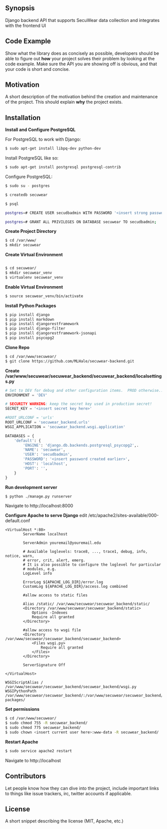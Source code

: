 ## Synopsis

Django backend API that supports SecuWear data collection and integrates with the frontend UI

## Code Example

Show what the library does as concisely as possible, developers should be able to figure out **how** your project solves their problem by looking at the code example. Make sure the API you are showing off is obvious, and that your code is short and concise.

## Motivation

A short description of the motivation behind the creation and maintenance of the project. This should explain **why** the project exists.

## Installation


**Install and Configure PostgreSQL**

For PostgreSQL to work with Django:
``` sh
$ sudo apt-get install libpq-dev python-dev
```

Install PostgreSQL like so:
``` sh
$ sudo apt-get install postgresql postgresql-contrib
```

Configure PostgreSQL:
``` sh
$ sudo su - postgres

$ createdb secuwear

$ psql

postgres=# CREATE USER secudbadmin WITH PASSWORD '<insert strong password here>';

postgres=# GRANT ALL PRIVILEGES ON DATABASE secuwear TO secudbadmin;
```


**Create Project Directory**
``` sh
$ cd /var/www/
$ mkdir secuwear
```

**Create Virtual Environment**
``` sh

$ cd secuwear/
$ mkdir secuwear_venv
$ virtualenv secuwear_venv
```
**Enable Virtual Environment**
``` sh
$ source secuwear_venv/bin/activate
```
**Install Python Packages**
``` sh
$ pip install django
$ pip install markdown
$ pip install djangorestframework
$ pip install django-filter
$ pip install djangorestframework-jsonapi
$ pip install psycopg2
```

**Clone Repo**
``` sh
$ cd /var/www/secuwear/
$ git clone https://github.com/MLHale/secuwear-backend.git
```
**Create /var/www/secuwear/secuwear_backend/secuwear_backend/localsettings.py**

``` python
# Set to DEV for debug and other configuration items.  PROD otherwise...
ENVIRONMENT = 'DEV'

# SECURITY WARNING: keep the secret key used in production secret!
SECRET_KEY = '<insert secret key here>'

#ROOT_URLCONF = 'urls'
ROOT_URLCONF = 'secuwear_backend.urls'
WSGI_APPLICATION = 'secuwear_backend.wsgi.application'

DATABASES = {
    'default': {
        'ENGINE': 'django.db.backends.postgresql_psycopg2',.
        'NAME': 'secuwear',
        'USER': 'secudbadmin',
        'PASSWORD': '<insert password created earlier>',
        'HOST': 'localhost',
        'PORT': '',
    }
}
```


**Run development server**
``` sh
$ python ./manage.py runserver
```
Navigate to http://localhost:8000


**Configure Apache to serve Django**
edit /etc/apache2/sites-available/000-default.conf
```
<VirtualHost *:80>
        ServerName localhost

        ServerAdmin youremail@youremail.edu

        # Available loglevels: trace8, ..., trace1, debug, info, notice, warn,
        # error, crit, alert, emerg.
        # It is also possible to configure the loglevel for particular
        # modules, e.g.
        LogLevel info

        ErrorLog ${APACHE_LOG_DIR}/error.log
        CustomLog ${APACHE_LOG_DIR}/access.log combined

        #allow access to static files

        Alias /static/ /var/www/secuwear/secuwear_backend/static/
        <Directory /var/www/secuwear/secuwear_backend/static>
            Options -Indexes
            Require all granted
        </Directory>

        #allow access to wsgi file
        <Directory /var/www/secuwear/secuwear_backend/secuwear_backend>
            <Files wsgi.py>
                Require all granted
            </Files>
        </Directory>

        ServerSignature Off

</VirtualHost>

WSGIScriptAlias / /var/www/secuwear/secuwear_backend/secuwear_backend/wsgi.py
WSGIPythonPath /var/www/secuwear/secuwear_backend/:/var/www/secuwear/secuwear_backend/secuwear_backend/:/var/www/secuwear/secuwear_venv/lib/python2.7/site-packages/
```

**Set permissions**
``` sh
$ cd /var/www/secuwear/
$ sudo chmod 755 -R secuwear_backend/
$ sudo chmod 775 secuwear_backend/
$ sudo chown <insert current user here>:www-data -R secuwear_backend/
```

**Restart Apache**
``` sh
$ sudo service apache2 restart
```

Navigate to http://localhost

## Contributors

Let people know how they can dive into the project, include important links to things like issue trackers, irc, twitter accounts if applicable.

## License

A short snippet describing the license (MIT, Apache, etc.)
